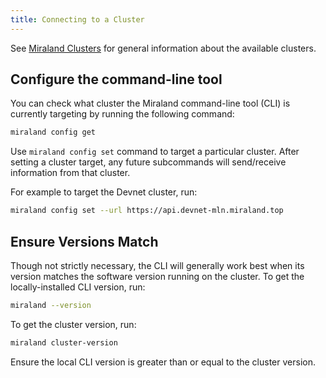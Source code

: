 ```yaml
---
title: Connecting to a Cluster
---
```


See [Miraland Clusters](../clusters.md) for general information about the
available clusters.

## Configure the command-line tool

You can check what cluster the Miraland command-line tool (CLI) is currently targeting by
running the following command:

```bash
miraland config get
```

Use `miraland config set` command to target a particular cluster. After setting
a cluster target, any future subcommands will send/receive information from that
cluster.

For example to target the Devnet cluster, run:

```bash
miraland config set --url https://api.devnet-mln.miraland.top
```

## Ensure Versions Match

Though not strictly necessary, the CLI will generally work best when its version
matches the software version running on the cluster. To get the locally-installed
CLI version, run:

```bash
miraland --version
```

To get the cluster version, run:

```bash
miraland cluster-version
```

Ensure the local CLI version is greater than or equal to the cluster version.
